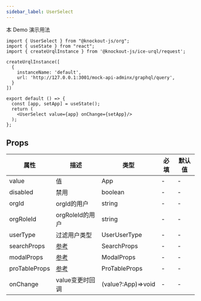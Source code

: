 ```yaml
---
sidebar_label: UserSelect
---
```


本 Demo 演示用法

```tsx preview
import { UserSelect } from "@knockout-js/org";
import { useState } from "react";
import { createUrqlInstance } from '@knockout-js/ice-urql/request';

createUrqlInstance([
  {
    instanceName: 'default',
    url: 'http://127.0.0.1:3001/mock-api-adminx/graphql/query',
  }
])

export default () => {
  const [app, setApp] = useState();
  return (
    <UserSelect value={app} onChange={setApp}/>
  );
};
```

## Props

| 属性            | 描述                                                          | 类型                 | 必填 | 默认值 |
|---------------|-------------------------------------------------------------|--------------------|----|-----|
| value         | 值                                                           | App                | -  | -   |
| disabled      | 禁用                                                          | boolean            | -  | -   |
| orgId         | orgId的用户                                                    | string             | -  | -   |
| orgRoleId     | orgRoleId的用户                                                | string             | -  | -   |
| userType      | 过滤用户类型                                                      | UserUserType       | -  | -   |
| searchProps   | [参考](https://ant.design/components/input-cn#api)            | SearchProps        | -  | -   |
| modalProps    | [参考](https://ant.design/components/modal-cn#api)            | ModalProps         | -  | -   |
| proTableProps | [参考](https://procomponents.ant.design/components/table#api) | ProTableProps      | -  | -   |
| onChange      | value变更时回调                                                  | (value?:App)=>void | -  | -   |
